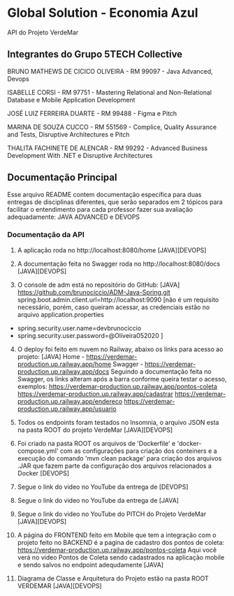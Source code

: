 # Global Solution - Economia Azul
API do Projeto VerdeMar

## Integrantes do Grupo 5TECH Collective

BRUNO MATHEWS DE CICICO OLIVEIRA - RM 99097 - Java Advanced, Devops

ISABELLE CORSI - RM 97751 - Mastering Relational and Non-Relational Database e Mobile Application Development

JOSÉ LUIZ FERREIRA DUARTE - RM 99488 - Figma e Pitch

MARINA DE SOUZA CUCCO - RM 551569 - Complice, Quality Assurance and Tests, Disruptive Architectures e Pitch

THALITA FACHINETE DE ALENCAR - RM 99292 - Advanced Business Development With .NET e Disruptive Architectures

## Documentação Principal

Esse arquivo README contem documentação específica para duas entregas de disciplinas diferentes, que serão separados em 2 tópicos para facilitar o entendimento para cada professor fazer sua avaliação adequadamente: JAVA ADVANCED e DEVOPS

### Documentação da API

1. A aplicação roda no http://localhost:8080/home [JAVA][DEVOPS]

2. A documentação feita no Swagger roda no http://localhost:8080/docs [JAVA][DEVOPS]

3. O console de adm está no repositório do GitHub: [JAVA]
https://github.com/brunociccio/ADM-Java-Spring.git
spring.boot.admin.client.url=http://localhost:9090 [não é um requisito necessário, porém, caso queiram acessar, as credenciais estão no arquivo application.properties
- spring.security.user.name=devbrunociccio
- spring.security.user.password=@Oliveira052020
]

4. O deploy foi feito em nuvem no Railway, abaixo os links para acesso ao projeto: [JAVA]
Home - https://verdemar-production.up.railway.app/home
Swagger - https://verdemar-production.up.railway.app/docs
Seguindo a documentação feita no Swagger, os links alteram após a barra conforme queira testar o acesso, exemplos:
https://verdemar-production.up.railway.app/pontos-coleta
https://verdemar-production.up.railway.app/cadastrar
https://verdemar-production.up.railway.app/endereco
https://verdemar-production.up.railway.app/usuario

5. Todos os endpoints foram testados no Insomnia, o arquivo JSON esta na pasta ROOT do projeto VerdeMar [JAVA][DEVOPS]

6. Foi criado na pasta ROOT os arquivos de 'Dockerfile' e 'docker-compose.yml' com as configurações para criação dos conteiners e a execução do comando 'mvn clean package' para criação dos arquivos .JAR que fazem parte da configuração dos arquivos relacionados a Docker [DEVOPS]

7. Segue o link do video no YouTube da entrega de [DEVOPS]

8. Segue o link do video no YouTube da entrega de [JAVA]

9. Segue o link do video no YouTube do PITCH do Projeto VerdeMar [JAVA][DEVOPS]

10. A página do FRONTEND feito em Mobile que tem a integração com o projeto feito no BACKEND é a pagina de cadastro dos pontos de coleta: https://verdemar-production.up.railway.app/pontos-coleta 
Aqui você verá no video Pontos de Coleta sendo cadastrados na aplicação mobile e sendo salvos no endpoint adequdamente [JAVA]

11. Diagrama de Classe e Arquitetura do Projeto estão na pasta ROOT VERDEMAR [JAVA][DEVOPS]


